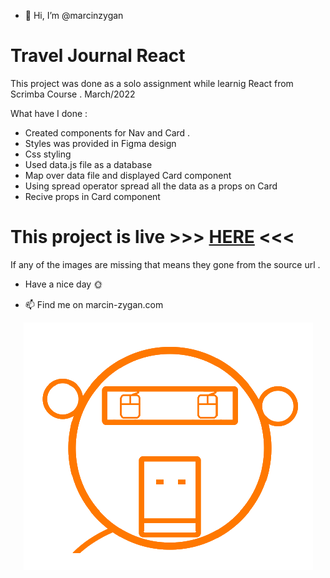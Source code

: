 - 👋 Hi, I’m @marcinzygan 
# Travel Journal React

This project was done as a solo assignment while learnig React from Scrimba Course .
March/2022

What have I done :

- Created components for Nav and Card .
- Styles was provided in Figma design
- Css styling 
- Used data.js file as a database 
- Map over data file and displayed Card component 
- Using spread operator spread all the data as a props on Card
- Recive props in Card component




# This project is live  >>> <a href="https://mz-react-travel-journal.netlify.app" >HERE</a> <<<

If any of the images are missing that means they gone from the source url . 
- Have a nice day 🌞


- 📫 Find me on marcin-zygan.com
<p align= "center">
  <img src= "https://github.com/marcinzygan/marcinzygan/blob/main/monkey.png" >
</p>
